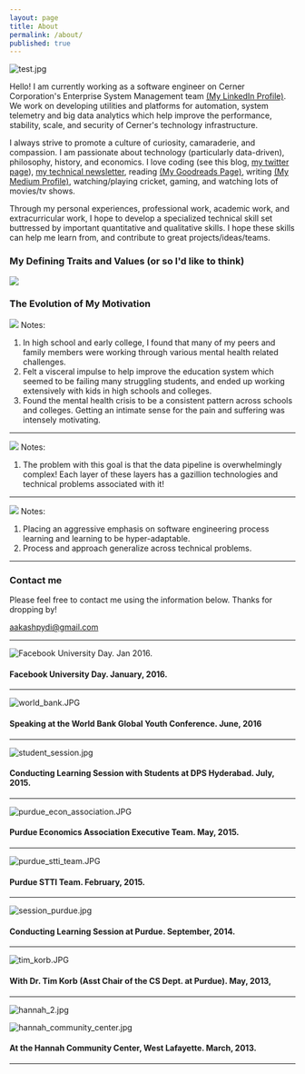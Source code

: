 ```yaml
---
layout: page
title: About
permalink: /about/
published: true
---
```


![test.jpg]({{site.baseurl}}/images/about-images/test.jpg)

Hello! I am currently working as a software engineer on Cerner Corporation's Enterprise System Management team [(My LinkedIn Profile)](https://www.linkedin.com/in/aakash-pydi). We work on developing utilities and platforms for automation, system telemetry and big data analytics which help improve the performance, stability, scale, and security of Cerner's technology infrastructure.

I always strive to promote a culture of curiosity, camaraderie, and compassion. I am passionate about technology (particularly data-driven), philosophy, history, and economics. I love coding (see this blog, [my twitter page](https://twitter.com/PydiAakash)), [my technical newsletter](https://tinyletter.com/aakashpydi), reading [(My Goodreads Page)](https://www.goodreads.com/user/show/53458380-aakash-pydi), writing [(My Medium Profile)](https://medium.com/@aakashpydi), watching/playing cricket, gaming, and watching lots of movies/tv shows.

Through my personal experiences, professional work, academic work, and extracurricular work, I hope to develop a specialized technical skill set buttressed by important quantitative and qualitative skills. I hope these skills can help me learn from, and contribute to great projects/ideas/teams.

### My Defining Traits and Values (or so I'd like to think) ###

![]({{site.baseurl}}/images/about-images/defining_traits.PNG)

### The Evolution of My Motivation ###

![]({{site.baseurl}}/images/about-images/motivation_1.PNG)
Notes:
  1. In high school and early college, I found that many of my peers and family members were working through various mental health related challenges.
  1. Felt a visceral impulse to help improve the education system which seemed to be failing many struggling students, and ended up working extensively with kids in high schools and colleges.  
  1. Found the mental health crisis to be a consistent pattern across schools and colleges. Getting an intimate sense for the pain and suffering was intensely motivating.

---

![]({{site.baseurl}}/images/about-images/motivation_2.PNG)
Notes:
  1. The problem with this goal is that the data pipeline is overwhelmingly complex! Each layer of these layers has a gazillion technologies and technical problems associated with it!

---

![]({{site.baseurl}}/images/about-images/motivation_3.PNG)
Notes:
  1. Placing an aggressive emphasis on software engineering process learning and learning to be hyper-adaptable.
  1. Process and approach generalize across technical problems.

---

### Contact me

Please feel free to contact me using the information below. Thanks for dropping by!

[aakashpydi@gmail.com](mailto:aakashpydi@gmail.com)

---

![Facebook University Day. Jan 2016. ]({{site.baseurl}}/images/about-images/facebook_university_day.JPG)

#### Facebook University Day. January, 2016.

---

![world_bank.JPG]({{site.baseurl}}/images/about-images/world_bank.JPG)

#### Speaking at the World Bank Global Youth Conference. June, 2016

---

![student_session.jpg]({{site.baseurl}}/images/about-images/student_session.jpg)

#### Conducting Learning Session with Students at DPS Hyderabad. July, 2015.

---

![purdue_econ_association.JPG]({{site.baseurl}}/images/about-images/purdue_econ_association.JPG)

#### Purdue Economics Association Executive Team. May, 2015.

---

![purdue_stti_team.JPG]({{site.baseurl}}/images/about-images/purdue_stti_team.JPG)

#### Purdue STTI Team. February, 2015.

---

![session_purdue.jpg]({{site.baseurl}}/images/about-images/session_purdue.jpg)

#### Conducting Learning Session at Purdue. September, 2014.

---

![tim_korb.JPG]({{site.baseurl}}/images/about-images/tim_korb.JPG)

#### With Dr. Tim Korb (Asst Chair of the CS Dept. at Purdue). May, 2013,

---

![hannah_2.jpg]({{site.baseurl}}/images/about-images/hannah_2.jpg)

![hannah_community_center.jpg]({{site.baseurl}}/images/about-images/hannah_community_center.jpg)

#### At the Hannah Community Center, West Lafayette. March, 2013.

---
